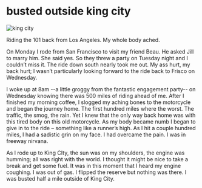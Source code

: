 <style>
  img {
    max-width: 400px;
  }
</style>

# busted outside king city

![king city](https://cl.ly/0S1J1L1S3S2K/IMG_0458.jpg)

Riding the 101 back from Los Angeles. My whole body ached.

On Monday I rode from San Francisco to visit my friend Beau. He asked Jill to marry him. She said yes. So they threw a party on Tuesday night and I couldn’t miss it. The ride down south nearly took me out. My ass hurt, my back hurt; I wasn’t particularly looking forward to the ride back to Frisco on Wednesday.

I woke up at 8am --a little groggy from the fantastic engagement party-- on Wednesday knowing there was 500 miles of riding ahead of me. After I finished my morning coffee, I slogged my aching bones to the motorcycle and began the journey home. The first hundred miles where the worst. The traffic, the smog, the rain. Yet I knew that the only way back home was with this tired body on this old motorcycle. As my body became numb I began to give in to the ride – something like a runner’s high. As I hit a couple hundred miles, I had a sadistic grin on my face. I had overcame the pain. I was in freeway nirvana.

As I rode up to King CIty, the sun was on my shoulders, the engine was humming; all was right with the world. I thought it might be nice to take a break and get some fuel. It was in this moment that I heard my engine coughing. I was out of gas. I flipped the reserve but nothing was there. I was busted half a mile outside of King City.
